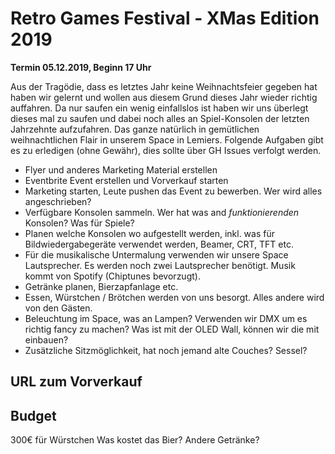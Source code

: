 # Retro Games Festival - XMas Edition 2019

__Termin 05.12.2019, Beginn 17 Uhr__

Aus der Tragödie, dass es letztes Jahr keine Weihnachtsfeier gegeben hat haben wir gelernt und wollen aus diesem Grund dieses Jahr wieder richtig auffahren. Da nur saufen ein wenig einfallslos ist haben wir uns überlegt dieses mal zu saufen und dabei noch alles an Spiel-Konsolen der letzten Jahrzehnte aufzufahren. Das ganze natürlich in gemütlichen weihnachtlichen Flair in unserem Space in Lemiers.
Folgende Aufgaben gibt es zu erledigen (ohne Gewähr), dies sollte über GH Issues verfolgt werden.
* Flyer und anderes Marketing Material erstellen
* Eventbrite Event erstellen und Vorverkauf starten
* Marketing starten, Leute pushen das Event zu bewerben. Wer wird alles angeschrieben?
* Verfügbare Konsolen sammeln. Wer hat was and *funktionierenden* Konsolen? Was für Spiele?
* Planen welche Konsolen wo aufgestellt werden, inkl. was für Bildwiedergabegeräte verwendet werden, Beamer, CRT, TFT etc.
* Für die musikalische Untermalung verwenden wir unsere Space Lautsprecher. Es werden noch zwei Lautsprecher benötigt. Musik kommt von Spotify (Chiptunes bevorzugt).
* Getränke planen, Bierzapfanlage etc.
* Essen, Würstchen / Brötchen werden von uns besorgt. Alles andere wird von den Gästen.
* Beleuchtung im Space, was an Lampen? Verwenden wir DMX um es richtig fancy zu machen? Was ist mit der OLED Wall, können wir die mit einbauen?
* Zusätzliche Sitzmöglichkeit, hat noch jemand alte Couches? Sessel?

## URL zum Vorverkauf


## Budget
300€ für Würstchen
Was kostet das Bier?
Andere Getränke?
